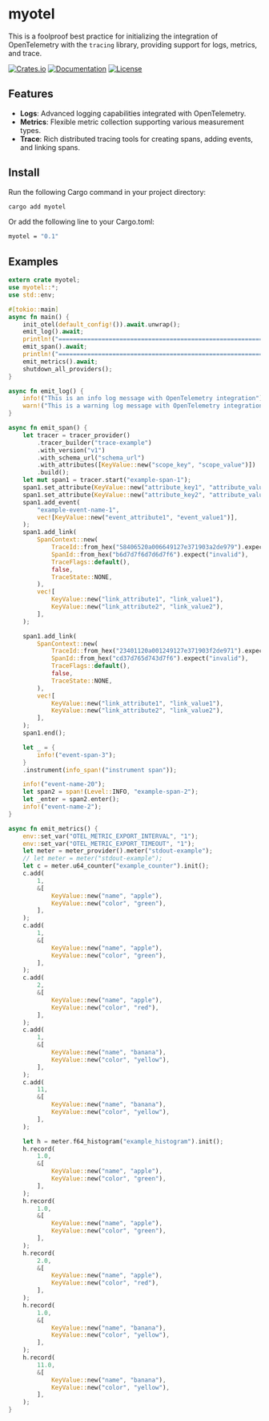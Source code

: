 # myotel

This is a foolproof best practice for initializing the integration of OpenTelemetry with the `tracing` library, providing support for logs, metrics, and trace.

[![Crates.io](https://img.shields.io/crates/v/myotel)](https://crates.io/crates/myotel)
[![Documentation](https://shields.io/docsrs/myotel)](https://docs.rs/myotel)
[![License](https://img.shields.io/crates/l/myotel)](https://github.com/andeya/myotel?tab=MIT-1-ov-file)

## Features

-   **Logs**: Advanced logging capabilities integrated with OpenTelemetry.
-   **Metrics**: Flexible metric collection supporting various measurement types.
-   **Trace**: Rich distributed tracing tools for creating spans, adding events, and linking spans.

## Install

Run the following Cargo command in your project directory:

```sh
cargo add myotel
```

Or add the following line to your Cargo.toml:

```sh
myotel = "0.1"
```

## Examples

```rust
extern crate myotel;
use myotel::*;
use std::env;

#[tokio::main]
async fn main() {
    init_otel(default_config!()).await.unwrap();
    emit_log().await;
    println!("===========================================================");
    emit_span().await;
    println!("===========================================================");
    emit_metrics().await;
    shutdown_all_providers();
}

async fn emit_log() {
    info!("This is an info log message with OpenTelemetry integration");
    warn!("This is a warning log message with OpenTelemetry integration");
}

async fn emit_span() {
    let tracer = tracer_provider()
        .tracer_builder("trace-example")
        .with_version("v1")
        .with_schema_url("schema_url")
        .with_attributes([KeyValue::new("scope_key", "scope_value")])
        .build();
    let mut span1 = tracer.start("example-span-1");
    span1.set_attribute(KeyValue::new("attribute_key1", "attribute_value1"));
    span1.set_attribute(KeyValue::new("attribute_key2", "attribute_value2"));
    span1.add_event(
        "example-event-name-1",
        vec![KeyValue::new("event_attribute1", "event_value1")],
    );
    span1.add_link(
        SpanContext::new(
            TraceId::from_hex("58406520a006649127e371903a2de979").expect("invalid"),
            SpanId::from_hex("b6d7d7f6d7d6d7f6").expect("invalid"),
            TraceFlags::default(),
            false,
            TraceState::NONE,
        ),
        vec![
            KeyValue::new("link_attribute1", "link_value1"),
            KeyValue::new("link_attribute2", "link_value2"),
        ],
    );

    span1.add_link(
        SpanContext::new(
            TraceId::from_hex("23401120a001249127e371903f2de971").expect("invalid"),
            SpanId::from_hex("cd37d765d743d7f6").expect("invalid"),
            TraceFlags::default(),
            false,
            TraceState::NONE,
        ),
        vec![
            KeyValue::new("link_attribute1", "link_value1"),
            KeyValue::new("link_attribute2", "link_value2"),
        ],
    );
    span1.end();

    let _ = {
        info!("event-span-3");
    }
    .instrument(info_span!("instrument span"));

    info!("event-name-20");
    let span2 = span!(Level::INFO, "example-span-2");
    let _enter = span2.enter();
    info!("event-name-2");
}

async fn emit_metrics() {
    env::set_var("OTEL_METRIC_EXPORT_INTERVAL", "1");
    env::set_var("OTEL_METRIC_EXPORT_TIMEOUT", "1");
    let meter = meter_provider().meter("stdout-example");
    // let meter = meter("stdout-example");
    let c = meter.u64_counter("example_counter").init();
    c.add(
        1,
        &[
            KeyValue::new("name", "apple"),
            KeyValue::new("color", "green"),
        ],
    );
    c.add(
        1,
        &[
            KeyValue::new("name", "apple"),
            KeyValue::new("color", "green"),
        ],
    );
    c.add(
        2,
        &[
            KeyValue::new("name", "apple"),
            KeyValue::new("color", "red"),
        ],
    );
    c.add(
        1,
        &[
            KeyValue::new("name", "banana"),
            KeyValue::new("color", "yellow"),
        ],
    );
    c.add(
        11,
        &[
            KeyValue::new("name", "banana"),
            KeyValue::new("color", "yellow"),
        ],
    );

    let h = meter.f64_histogram("example_histogram").init();
    h.record(
        1.0,
        &[
            KeyValue::new("name", "apple"),
            KeyValue::new("color", "green"),
        ],
    );
    h.record(
        1.0,
        &[
            KeyValue::new("name", "apple"),
            KeyValue::new("color", "green"),
        ],
    );
    h.record(
        2.0,
        &[
            KeyValue::new("name", "apple"),
            KeyValue::new("color", "red"),
        ],
    );
    h.record(
        1.0,
        &[
            KeyValue::new("name", "banana"),
            KeyValue::new("color", "yellow"),
        ],
    );
    h.record(
        11.0,
        &[
            KeyValue::new("name", "banana"),
            KeyValue::new("color", "yellow"),
        ],
    );
}
```
